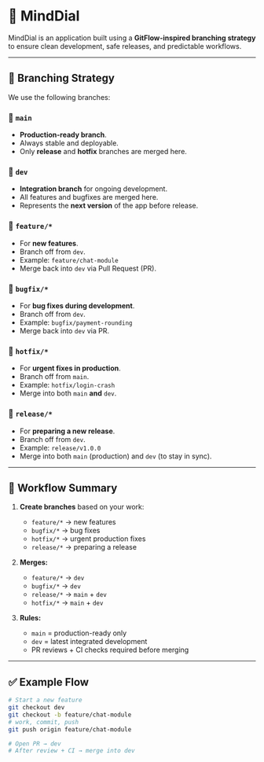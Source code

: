 # 🌌 MindDial

MindDial is an application built using a **GitFlow-inspired branching strategy** to ensure clean development, safe releases, and predictable workflows.

---

## 🚀 Branching Strategy

We use the following branches:

### 🔹 `main`

- **Production-ready branch**.
- Always stable and deployable.
- Only **release** and **hotfix** branches are merged here.

### 🔹 `dev`

- **Integration branch** for ongoing development.
- All features and bugfixes are merged here.
- Represents the **next version** of the app before release.

### 🔹 `feature/*`

- For **new features**.
- Branch off from `dev`.
- Example: `feature/chat-module`
- Merge back into `dev` via Pull Request (PR).

### 🔹 `bugfix/*`

- For **bug fixes during development**.
- Branch off from `dev`.
- Example: `bugfix/payment-rounding`
- Merge back into `dev` via PR.

### 🔹 `hotfix/*`

- For **urgent fixes in production**.
- Branch off from `main`.
- Example: `hotfix/login-crash`
- Merge into both `main` **and** `dev`.

### 🔹 `release/*`

- For **preparing a new release**.
- Branch off from `dev`.
- Example: `release/v1.0.0`
- Merge into both `main` (production) and `dev` (to stay in sync).

---

## 🔄 Workflow Summary

1. **Create branches** based on your work:
   - `feature/*` → new features
   - `bugfix/*` → bug fixes
   - `hotfix/*` → urgent production fixes
   - `release/*` → preparing a release

2. **Merges:**
   - `feature/*` → `dev`
   - `bugfix/*` → `dev`
   - `release/*` → `main` + `dev`
   - `hotfix/*` → `main` + `dev`

3. **Rules:**
   - `main` = production-ready only
   - `dev` = latest integrated development
   - PR reviews + CI checks required before merging

---

## ✅ Example Flow

```bash
# Start a new feature
git checkout dev
git checkout -b feature/chat-module
# work, commit, push
git push origin feature/chat-module

# Open PR → dev
# After review + CI → merge into dev
```
